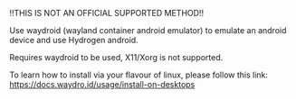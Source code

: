 !!THIS IS NOT AN OFFICIAL SUPPORTED METHOD!!

Use waydroid (wayland container android emulator) to emulate an android device and use Hydrogen android.

Requires waydroid to be used, X11/Xorg is not supported.

To learn how to install via your flavour of linux, please follow this link: https://docs.waydro.id/usage/install-on-desktops
